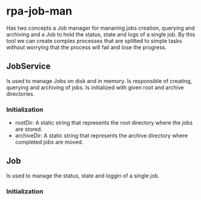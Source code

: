 # rpa-job-man

Has two concepts a Job manager for mananing jobs creation, querying and archiving and a Job to hold the status, state and logs of a single job. By this tool we can create complex processes that are splitted to simple tasks without worrying that the process will fail and lose the progress.

## JobService

Is used to manage Jobs on disk and in memory. Is responsible of creating, querying and archiving of jobs. Is initialized with given root and archive directories.

### Initialization

- rootDir: A static string that represents the root directory where the jobs are stored.
- archiveDir: A static string that represents the archive directory where completed jobs are moved.

## Job

Is used to manage the status, state and loggin of a single job.

### Initialization

